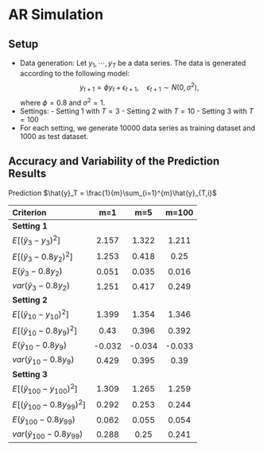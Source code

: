 # AR Simulation
## Setup

- Data generation: Let ${y_1,\cdots,y_T}$ be a data series. The data is generated according to the following model: $$ y_{t+1} = \phi y_t + \epsilon_{t+1}, \quad \epsilon_{t+1} \sim N(0, \sigma^2),$$where $\phi = 0.8$ and $\sigma^2 = 1$.
- Settings: 
	  - Setting 1 with $T=3$
	  - Setting 2 with $T=10$
	  - Setting 3 with $T=100$
- For each setting, we generate $10000$ data series as training dataset and $1000$ as test dataset. 


## Accuracy and Variability of the Prediction Results

Prediction $\hat{y}_T = \frac{1}{m}\sum_{i=1}^{m}\hat{y}_{T,i}$

| Criterion                          |  m=1   |  m=5   | m=100  |
| :--------------------------------- | :----: | :----: | :----: |
| **Setting 1**                      |        |        |        |
| $E[(\hat{y}_3 - y_3)^2]$           | 2.157  | 1.322  | 1.211  |
| $E[(\hat{y}_3 - 0.8y_2)^2]$        | 1.253  | 0.418  |  0.25  |
| $E(\hat{y}_3 - 0.8y_2)$            | 0.051  | 0.035  | 0.016  |
| $var(\hat{y}_3 - 0.8y_2)$          | 1.251  | 0.417  | 0.249  |
| **Setting 2**                      |        |        |        |
| $E[(\hat{y}_{10} - y_{10})^2]$     | 1.399  | 1.354  | 1.346  |
| $E[(\hat{y}_{10} - 0.8y_9)^2]$     |  0.43  | 0.396  | 0.392  |
| $E(\hat{y}_{10} - 0.8y_9)$         | -0.032 | -0.034 | -0.033 |
| $var(\hat{y}_{10} - 0.8y_9)$       | 0.429  | 0.395  |  0.39  |
| **Setting 3**                      |        |        |        |
| $E[(\hat{y}_{100} - y_{100})^2]$   | 1.309  | 1.265  | 1.259  |
| $E[(\hat{y}_{100} - 0.8y_{99})^2]$ | 0.292  | 0.253  | 0.244  |
| $E(\hat{y}_{100} - 0.8y_{99})$     | 0.062  | 0.055  | 0.054  |
| $var(\hat{y}_{100} - 0.8y_{99})$   | 0.288  |  0.25  | 0.241  |
